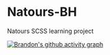 # Natours-BH
 Natours SCSS learning project

[![Brandon's github activity graph](https://activity-graph.herokuapp.com/graph?username=bhuschle&theme=dracula)](https://github.com/ashutosh00710/github-readme-activity-graph)
